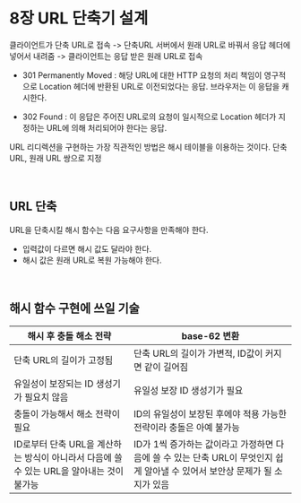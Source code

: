 # 8장 URL 단축기 설계

클라이언트가 단축 URL로 접속 -> 단축URL 서버에서 원래 URL로 바꿔서 응답 헤더에 넣어서 내려줌 -> 클라이언트는 응답 받은 원래 URL로 접속

- 301 Permanently Moved : 해당 URL에 대한 HTTP 요청의 처리 책임이 영구적으로 Location 헤더에 반환된 URL로 이전되었다는 응답.
  브라우저는 이 응답을 캐시한다.

- 302 Found : 이 응답은 주어진 URL로의 요청이 일시적으로 Location 헤더가 지정하는 URL에 의해 처리되어야 한다는 응답.

URL 리디렉션을 구현하는 가장 직관적인 방법은 해시 테이블을 이용하는 것이다. 단축 URL, 원래 URL 쌍으로 지정

<br />

## URL 단축

URL을 단축시킬 해시 함수는 다음 요구사항을 만족해야 한다.

- 입력값이 다르면 해시 값도 달라야 한다.
- 해시 값은 원래 URL로 복원 가능해야 한다.

<br />

## 해시 함수 구현에 쓰일 기술

| 해시 후 충돌 해소 전략                                                                    | base-62 변환                                                                                                                 |
| ----------------------------------------------------------------------------------------- | ---------------------------------------------------------------------------------------------------------------------------- |
| 단축 URL의 길이가 고정됨                                                                  | 단축 URL의 길이가 가변적, ID값이 커지면 같이 길어짐                                                                          |
| 유일성이 보장되는 ID 생성기가 필요치 않음                                                 | 유일성 보장 ID 생성기가 필요                                                                                                 |
| 충돌이 가능해서 해소 전략이 필요                                                          | ID의 유일성이 보장된 후에야 적용 가능한 전략이라 충돌은 아예 불가능                                                          |
| ID로부터 단축 URL을 계산하는 방식이 아니라서 다음에 쓸 수 있는 URL을 알아내는 것이 불가능 | ID가 1씩 증가하는 값이라고 가정하면 다음에 쓸 수 있는 단축 URL이 무엇인지 쉽게 알아낼 수 있어서 보안상 문제가 될 소지가 있음 |
